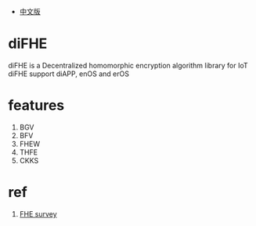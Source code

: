 * [中文版](./README_CN.md)

# diFHE
diFHE is a Decentralized homomorphic encryption algorithm library for IoT  
diFHE support diAPP, enOS and erOS

# features
1. BGV  
2. BFV  
3. FHEW  
4. THFE  
5. CKKS  

# ref
1. [FHE survey](./FHE%20survey.pdf)
